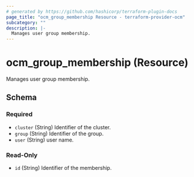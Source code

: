 ```yaml
---
# generated by https://github.com/hashicorp/terraform-plugin-docs
page_title: "ocm_group_membership Resource - terraform-provider-ocm"
subcategory: ""
description: |-
  Manages user group membership.
---
```


# ocm_group_membership (Resource)

Manages user group membership.



<!-- schema generated by tfplugindocs -->
## Schema

### Required

- `cluster` (String) Identifier of the cluster.
- `group` (String) Identifier of the group.
- `user` (String) user name.

### Read-Only

- `id` (String) Identifier of the membership.


